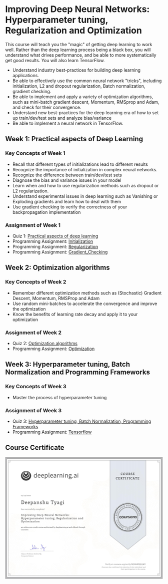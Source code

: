 # Improving Deep Neural Networks: Hyperparameter tuning, Regularization and Optimization

This course will teach you the "magic" of getting deep learning to work well. Rather than the deep learning process being a black box, you will understand what drives performance, and be able to more systematically get good results. You will also learn TensorFlow.

- Understand industry best-practices for building deep learning applications.
- Be able to effectively use the common neural network "tricks", including initialization, L2 and dropout regularization, Batch normalization, gradient checking.
- Be able to implement and apply a variety of optimization algorithms, such as mini-batch gradient descent, Momentum, RMSprop and Adam, and check for their convergence.
- Understand new best-practices for the deep learning era of how to set up train/dev/test sets and analyze bias/variance
- Be able to implement a neural network in TensorFlow.

## Week 1: Practical aspects of Deep Learning

### Key Concepts of Week 1

- Recall that different types of initializations lead to different results
- Recognize the importance of initialization in complex neural networks.
- Recognize the difference between train/dev/test sets
- Diagnose the bias and variance issues in your model
- Learn when and how to use regularization methods such as dropout or L2 regularization.
- Understand experimental issues in deep learning such as Vanishing or Exploding gradients and learn how to deal with them
- Use gradient checking to verify the correctness of your backpropagation implementation

### Assignment of Week 1

- Quiz 1: [Practical aspects of deep learning](./Week_1/Module_1_Graded_Quiz.pdf)
- Programming Assignment: [Initialization](./Week_1/Initialization/Initialization.ipynb)
- Programming Assignment: [Regularization](./Week_1/Regularization/Regularization_v2a.ipynb)
- Programming Assignment: [Gradient_Checking](./Week_1/Gradient_Checking/Gradien_Checking_v1.ipynb)

## Week 2: Optimization algorithms

### Key Concepts of Week 2

- Remember different optimization methods such as (Stochastic) Gradient Descent, Momentum, RMSProp and Adam
- Use random mini-batches to accelerate the convergence and improve the optimization
- Know the benefits of learning rate decay and apply it to your optimization

### Assignment of Week 2

- Quiz 2: [Optimization algorithms](./Week_2/Module_2_Graded_Quiz.pdf)
- Programming Assignment: [Optimization](./Week_2/Optimization_methods/Optimization_methods_v1b.ipynb)

## Week 3: Hyperparameter tuning, Batch Normalization and Programming Frameworks

### Key Concepts of Week 3

- Master the process of hyperparameter tuning

### Assignment of Week 3

- Quiz 3: [Hyperparameter tuning, Batch Normalization, Programming Frameworks](./Week_3/Module_3_Graded_Quiz.pdf)
- Programming Assignment: [Tensorflow](./Week_3/Tensorflow/TensorFlow_Tutorial_v3b.ipynb)

## Course Certificate

![Certificate](./media/WJK86RPQK5WU.png)